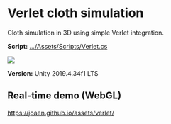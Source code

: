 # Verlet cloth simulation
 Cloth simulation in 3D using simple Verlet integration.

**Script:**
 [.../Assets/Scripts/Verlet.cs](https://github.com/joaen/verlet-cloth-simulation/blob/main/Assets/Scripts/Verlet.cs)

![](2Dcloth.gif)

**Version:** Unity 2019.4.34f1 LTS

## Real-time demo (WebGL)
https://joaen.github.io/assets/verlet/ 



